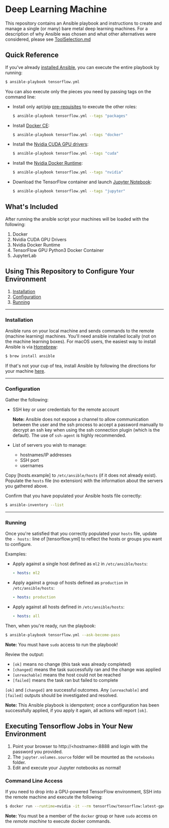 # Deep Learning Machine

This repository contains an Ansible playbook and instructions to create and manage a single (or many) bare metal deep learning machines. For a description of why Ansible was chosen and what other alternatives were considered, please see [ToolSelection.md](ToolSelection.md)

## Quick Reference

If you've already [installed Ansible](#Installation), you can execute the entire playbook by running:

```bash
$ ansible-playbook tensorflow.yml
```

You can also execute only the pieces you need by passing tags on the command line:

- Install only apt/pip [pre-requisites](roles/packages) to execute the other roles:
  ```bash
  $ ansible-playbook tensorflow.yml --tags "packages"
  ```
- Install [Docker CE](roles/docker):
  ```bash
  $ ansible-playbook tensorflow.yml --tags "docker"
  ```
- Install the [Nvidia CUDA GPU drivers](roles/cuda):
  ```bash
  $ ansible-playbook tensorflow.yml --tags "cuda"
  ```
- Install the [Nvidia Docker Runtime](roles/nvidia):
  ```bash
  $ ansible-playbook tensorflow.yml --tags "nvidia"
  ```
- Download the TensorFlow container and launch [Jupyter Notebook](roles/jupyter):
  ```bash
  $ ansible-playbook tensorflow.yml --tags "jupyter"
  ```

## What's Included

After running the ansible script your machines will be loaded with the following:

1. Docker
2. Nvidia CUDA GPU Drivers
3. Nvidia Docker Runtime
4. TensorFlow GPU Python3 Docker Container
5. JupyterLab

## Using This Repository to Configure Your Environment

1. [Installation](#Installation)
2. [Configuration](#Configuration)
3. [Running](#Running)

---

### Installation

Ansible runs on your local machine and sends commands to the remote (machine learning) machines. You'll need ansible installed locally (not on the machine learning boxes).
For macOS users, the easiest way to install Ansible is via [Homebrew](https://brew.sh/):

```bash
$ brew install ansible
```

If that's not your cup of tea, install Ansible by following the directions for your machine [here](https://docs.ansible.com/ansible/latest/installation_guide/intro_installation.html#installing-the-control-machine).

---

### Configuration

Gather the following:

- SSH key or user credentials for the remote account

  **Note:** Ansible does not expose a channel to allow communication between the user and the ssh process to accept a password manually to decrypt an ssh key when using the ssh connection plugin (which is the default). The use of `ssh-agent` is highly recommended.

- List of servers you wish to manage:
  - hostnames/IP addresses
  - SSH port
  - usernames

Copy [hosts.example] to `/etc/ansible/hosts` (if it does not already exist). Populate the `hosts` file (no extension) with the information about the servers you gathered above.

Confirm that you have populated your Ansible hosts file correctly:

```bash
$ ansible-inventory --list
```

---

### Running

Once you're satisfied that you correctly populated your `hosts` file, update the `- hosts:` line of [tensorflow.yml] to reflect the hosts or groups you want to configure.

Examples:

- Apply against a single host defined as `ml2` in `/etc/ansible/hosts`:
  ```yaml
  - hosts: ml2
  ```
- Apply against a group of hosts defined as `production` in `/etc/ansible/hosts`:
  ```yaml
  - hosts: production
  ```
- Apply against all hosts defined in `/etc/ansible/hosts`:
  ```yaml
  - hosts: all
  ```

Then, when you're ready, run the playbook:

```bash
$ ansible-playbook tensorflow.yml --ask-become-pass
```

**Note:** You must have `sudo` access to run the playbook!

Review the output:

- `[ok]` means no change (this task was already completed)
- `[changed]` means the task successfully ran and the change was applied
- `[unreachable]` means the host could not be reached
- `[failed]` means the task ran but failed to complete

`[ok]` and `[changed]` are successful outcomes. Any `[unreachable]` and `[failed]` outputs should be investigated and resolved.

**Note:** This Ansible playbook is idempotent; once a configuration has been successfully applied, if you apply it again, all actions will report `[ok]`.

## Executing Tensorflow Jobs in Your New Environment

1. Point your browser to http://&lt;hostname&gt;:8888 and login with the password you provided.
2. The `jupyter.volumes.source` folder will be mounted as the `notebooks` folder.
3. Edit and execute your Jupyter notebooks as normal!

### Command Line Access

If you need to drop into a GPU-powered TensorFlow environment, SSH into the remote machine and execute the following:

```bash
$ docker run --runtime=nvidia -it --rm tensorflow/tensorflow:latest-gpu-py3 bash
```

**Note:** You must be a member of the `docker` group or have `sudo` access on the _remote machine_ to execute docker commands.
